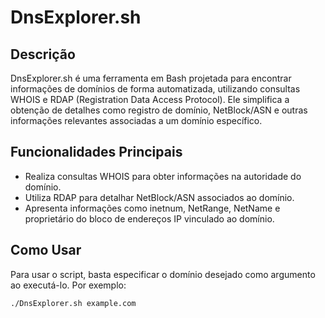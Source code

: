 # DnsExplorer.sh

## Descrição

DnsExplorer.sh é uma ferramenta em Bash projetada para encontrar informações de domínios de forma automatizada, utilizando consultas WHOIS e RDAP (Registration Data Access Protocol). Ele simplifica a obtenção de detalhes como registro de domínio, NetBlock/ASN e outras informações relevantes associadas a um domínio específico.

## Funcionalidades Principais

- Realiza consultas WHOIS para obter informações na autoridade do domínio.
- Utiliza RDAP para detalhar NetBlock/ASN associados ao domínio.
- Apresenta informações como inetnum, NetRange, NetName e proprietário do bloco de endereços IP vinculado ao domínio.

## Como Usar

Para usar o script, basta especificar o domínio desejado como argumento ao executá-lo. Por exemplo:
```bash
./DnsExplorer.sh example.com
